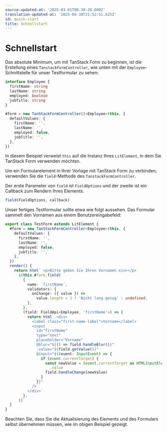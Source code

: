 ```yaml
---
source-updated-at: '2025-03-01T08:30:20.000Z'
translation-updated-at: '2025-04-30T21:52:51.625Z'
id: quick-start
title: Schnellstart
---
```


# Schnellstart

Das absolute Minimum, um mit TanStack Form zu beginnen, ist die Erstellung eines `TanstackFormController`, wie unten mit der `Employee`-Schnittstelle für unser Testformular zu sehen:

```ts
interface Employee {
  firstName: string
  lastName: string
  employed: boolean
  jobTitle: string
}

#form = new TanStackFormController()<Employee>(this, {
  defaultValues: {
    firstName: '',
    lastName: '',
    employed: false,
    jobTitle: '',
  },
})
```

In diesem Beispiel verweist `this` auf die Instanz Ihres `LitElement`, in dem Sie TanStack Form verwenden möchten.

Um ein Formularelement in Ihrer Vorlage mit TanStack Form zu verbinden, verwenden Sie die `field`-Methode des `TanstackFormController`.

Der erste Parameter von `field` ist `FieldOptions` und der zweite ist ein Callback zum Rendern Ihres Elements.

```ts
field(FieldOptions, callback)
```

Unser fertiges Testformular sollte etwa wie folgt aussehen. Das Formular sammelt den Vornamen aus einem Benutzereingabefeld:

```ts
export class TestForm extends LitElement {
  #form = new TanStackFormController<Employee>(this, {
    defaultValues: {
      firstName: '',
      lastName: '',
      employed: false,
      jobTitle: '',
    },
  })
  render() {
    return html` <p>Bitte geben Sie Ihren Vornamen ein></p>
      ${this.#form.field(
        {
          name: `firstName`,
          validators: {
            onChange: ({ value }) =>
              value.length < 3 ? 'Nicht lang genug' : undefined,
          },
        },
        (field: FieldApi<Employee, 'firstName'>) => {
          return html` <div>
            <label class="first-name-label">Vorname</label>
            <input
              id="firstName"
              type="text"
              placeholder="Vorname"
              @blur="${() => field.handleBlur()}"
              .value="${field.getValue()}"
              @input="${(event: InputEvent) => {
                if (event.currentTarget) {
                  const newValue = (event.currentTarget as HTMLInputElement)
                    .value
                  field.handleChange(newValue)
                }
              }}"
            />
          </div>`
        },
      )}`
  }
}
```

Beachten Sie, dass Sie die Aktualisierung des Elements und des Formulars selbst übernehmen müssen, wie im obigen Beispiel gezeigt.
